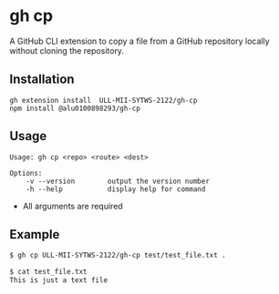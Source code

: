 # gh cp

A GitHub CLI extension to copy a file from a GitHub repository locally without cloning the repository.

## Installation

```
gh extension install  ULL-MII-SYTWS-2122/gh-cp 
npm install @alu0100898293/gh-cp
```

##  Usage

```
Usage: gh cp <repo> <route> <dest>

Options:
    -v --version        output the version number
    -h --help           display help for command
```
* All arguments are required


## Example

```sh
$ gh cp ULL-MII-SYTWS-2122/gh-cp test/test_file.txt .

$ cat test_file.txt
This is just a text file
```